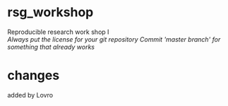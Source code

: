 # rsg_workshop
Reproducible research work shop I  
*Always put the license for your git repository*
*Commit 'master branch' for something that already works*

# changes
added by Lovro

